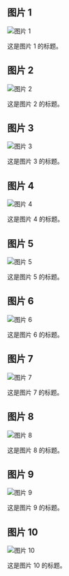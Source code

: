 ## 图片 1
![图片 1](path/to/image1.png)
<caption>这是图片 1 的标题。</caption>

## 图片 2
![图片 2](path/to/image2.png)
<caption>这是图片 2 的标题。</caption>

## 图片 3
![图片 3](path/to/image3.png)
<caption>这是图片 3 的标题。</caption>

## 图片 4
![图片 4](path/to/image4.png)
<caption>这是图片 4 的标题。</caption>

## 图片 5
![图片 5](path/to/image5.png)
<caption>这是图片 5 的标题。</caption>

## 图片 6
![图片 6](path/to/image6.png)
<caption>这是图片 6 的标题。</caption>

## 图片 7
![图片 7](path/to/image7.png)
<caption>这是图片 7 的标题。</caption>

## 图片 8
![图片 8](path/to/image8.png)
<caption>这是图片 8 的标题。</caption>

## 图片 9
![图片 9](path/to/image9.png)
<caption>这是图片 9 的标题。</caption>

## 图片 10
![图片 10](path/to/image10.png)
<caption>这是图片 10 的标题。</caption>
